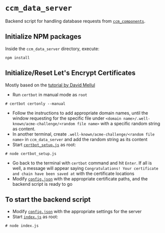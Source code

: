# `ccm_data_server`
Backend script for handling database requests from [`ccm_components`](https://github.com/DigiKlausur/ccm_components).

## Initialize NPM packages
Inside the `ccm_data_server` directory, execute:
```
npm install
```

## Initialize/Reset Let's Encrypt Certificates
Mostly based on the [tutorial by David Mellul](https://itnext.io/node-express-letsencrypt-generate-a-free-ssl-certificate-and-run-an-https-server-in-5-minutes-a730fbe528ca)
* Run `certbot` in manual mode as `root`
```
# certbot certonly --manual
```
* Follow the instructions to add appropriate domain names, until the window requesting for the specific file
under `<domain name>/.well-known/acme-challenge/<random file name>` with a specific random string as content.
* In another terminal, create `.well-known/acme-challenge/<random file name>` in `ccm_data_server` and add
the random string as its content
* Start [`certbot_setup.js`](./certbot_setup.js) as root:
```
# node certbot_setup.js
```
* Go back to the terminal with `certbot` command and hit `Enter`. If all is well, a message will appear saying
`Congratulations! Your certificate and chain have been saved at` with the certificate locations
* Modify [`config.json`](./configs.json) with the appropriate certificate paths, and the backend script is ready to go

## To start the backend script
* Modify [`config.json`](./configs.json) with the appropriate settings for the server
* Start [`index.js`](./index.js) as root:
```
# node index.js
```
